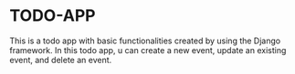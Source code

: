 # TODO-APP
This is a todo app with basic functionalities created by using the Django framework.
In this todo app, u can create a new event, update an existing event, and delete an event.
